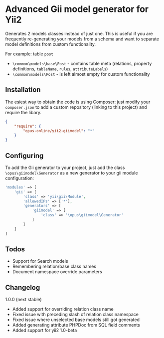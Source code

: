 Advanced Gii model generator for Yii2
=============

Generates 2 models classes instead of just one.
This is useful if you are frequently re-generating your models from a schema and want to separate model definitions from custom functionality.

For example: table `post`
- `\common\models\base\Post` - contains table meta (relations, property definitions, `tableName`, `rules`, `attributeLabels`)
- `\common\models\Post` - is left almost empty for custom functionality

Installation
------------
The esiest way to obtain the code is using Composer: just modify your `composer.json` to add a custom repository (linking to this project) and require the libary.

```json
{
	"require": {
		"opus-online/yii2-giimodel": "*"
	}
}
```

Configuring
-----------
To add the Gii generator to your project, just add the class `\opus\giimodel\Generator` as a new generator to your gii module configuration:
```php
'modules' => [
    'gii' => [
        'class' => 'yii\gii\Module',
        'allowedIPs' => ['*'],
        'generators' => [
            'giimodel' => [
                'class' => '\opus\giimodel\Generator'
            ]
        ]
    ]
]
```

Todos
-----
- Support for Search models
- Remembering relation/base class names
- Document namespace override parameters


Changelog
---------
1.0.0 (next stable)
- Added support for overriding relation class name
- Fixed issue with preceding slash of relation class namespace
- Fixed issue where unselected base models still got generated
- Added generating attribute PHPDoc from SQL field comments
- Added support for yii2 1.0-beta